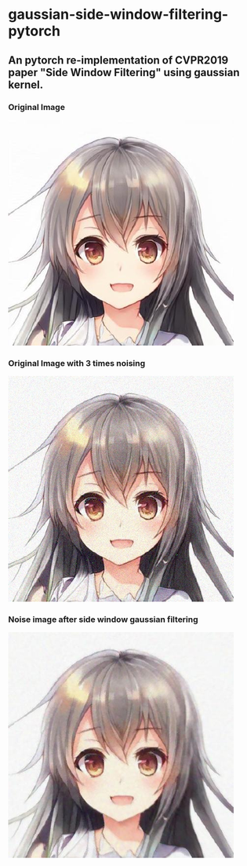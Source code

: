 # gaussian-side-window-filtering-pytorch

## An pytorch re-implementation of CVPR2019 paper "Side Window Filtering" using gaussian kernel.


### Original Image

![](./img/kirai.jpeg)

### Original Image with 3 times noising

![](./img/kirai_noise.jpeg)

### Noise image after side window gaussian filtering

![](./img/kirai_out.jpeg)

